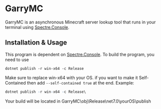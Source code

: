 # GarryMC
GarryMC is an asynchronous Minecraft server lookup tool that runs in your terminal using [Spectre.Console](https://github.com/spectreconsole/spectre.console). 

## Installation & Usage 
This program is dependent on [Spectre.Console](https://github.com/spectreconsole/spectre.console). To build the program, you need to use
```
dotnet publish -r win-x64 -c Release
```
Make sure to replace win-x64 with your OS. if you want to make it Self-Contained then add ```--self-contained true``` at the end. Example:
```r
dotnet publish -r win-x64 -c Release\
```

Your build will be located in GarryMC\obj\Release\net7.0\yourOS\publish

